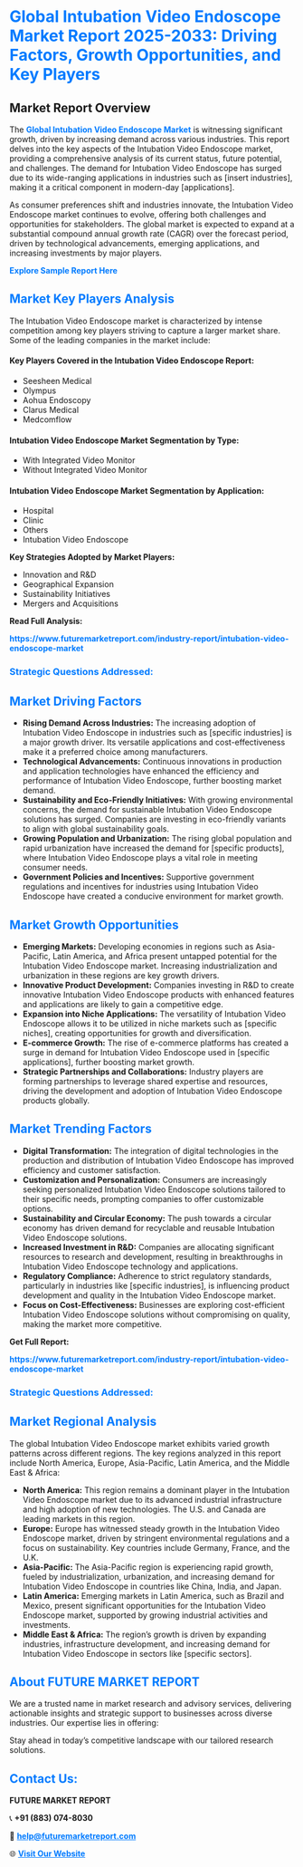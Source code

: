 <h1 style="color: #007BFF;">Global Intubation Video Endoscope Market Report 2025-2033: Driving Factors, Growth Opportunities, and Key Players</h1>

<section id="overview">
<h2>Market Report Overview</h2>
<p>The <a href="https://www.futuremarketreport.com/industry-report/intubation-video-endoscope-market" style="color: #007BFF; text-decoration: none;"><strong>Global Intubation Video Endoscope Market</strong></a> is witnessing significant growth, driven by increasing demand across various industries. This report delves into the key aspects of the Intubation Video Endoscope market, providing a comprehensive analysis of its current status, future potential, and challenges. The demand for Intubation Video Endoscope has surged due to its wide-ranging applications in industries such as [insert industries], making it a critical component in modern-day [applications].</p>
<p>As consumer preferences shift and industries innovate, the Intubation Video Endoscope market continues to evolve, offering both challenges and opportunities for stakeholders. The global market is expected to expand at a substantial compound annual growth rate (CAGR) over the forecast period, driven by technological advancements, emerging applications, and increasing investments by major players.</p>
</section>

<section id="overview">
<p><a href="https://www.futuremarketreport.com/request-sample/reportId=123970" style="color: #007BFF; text-decoration: none;"><strong>Explore Sample Report Here</strong></a></p>
</section>

<section id="key-players">
<h2 style="color: #007BFF;">Market Key Players Analysis</h2>
<p>The Intubation Video Endoscope market is characterized by intense competition among key players striving to capture a larger market share. Some of the leading companies in the market include:</p>
<h4>Key Players Covered in the Intubation Video Endoscope Report:</h4>
<ul><li>Seesheen Medical</li><li>Olympus</li><li>Aohua Endoscopy</li><li>Clarus Medical</li><li>Medcomflow</li></ul>
<h4>Intubation Video Endoscope Market Segmentation by Type:</h4>
<ul><li>With Integrated Video Monitor</li><li>Without Integrated Video Monitor</li></ul>

<h4>Intubation Video Endoscope Market Segmentation by Application:</h4>
<ul><li>Hospital</li><li>Clinic</li><li>Others</li><li>Intubation Video Endoscope</li></ul>
<p><strong>Key Strategies Adopted by Market Players:</strong></p>
<ul>
<li>Innovation and R&D</li>
<li>Geographical Expansion</li>
<li>Sustainability Initiatives</li>
<li>Mergers and Acquisitions</li>
</ul>
</section>

<section>
<p><strong>Read Full Analysis: </strong></p><a href="https://www.futuremarketreport.com/industry-report/intubation-video-endoscope-market" style="color: #007BFF; text-decoration: none;"><strong>https://www.futuremarketreport.com/industry-report/intubation-video-endoscope-market</strong></a>
<h3 style="color: #007BFF;">Strategic Questions Addressed:</h3>
</section>

<section id="driving-factors">
<h2 style="color: #007BFF;">Market Driving Factors</h2>
<ul>
<li><strong>Rising Demand Across Industries:</strong> The increasing adoption of Intubation Video Endoscope in industries such as [specific industries] is a major growth driver. Its versatile applications and cost-effectiveness make it a preferred choice among manufacturers.</li>
<li><strong>Technological Advancements:</strong> Continuous innovations in production and application technologies have enhanced the efficiency and performance of Intubation Video Endoscope, further boosting market demand.</li>
<li><strong>Sustainability and Eco-Friendly Initiatives:</strong> With growing environmental concerns, the demand for sustainable Intubation Video Endoscope solutions has surged. Companies are investing in eco-friendly variants to align with global sustainability goals.</li>
<li><strong>Growing Population and Urbanization:</strong> The rising global population and rapid urbanization have increased the demand for [specific products], where Intubation Video Endoscope plays a vital role in meeting consumer needs.</li>
<li><strong>Government Policies and Incentives:</strong> Supportive government regulations and incentives for industries using Intubation Video Endoscope have created a conducive environment for market growth.</li>
</ul>
</section>

<section id="growth-opportunities">
<h2 style="color: #007BFF;">Market Growth Opportunities</h2>
<ul>
<li><strong>Emerging Markets:</strong> Developing economies in regions such as Asia-Pacific, Latin America, and Africa present untapped potential for the Intubation Video Endoscope market. Increasing industrialization and urbanization in these regions are key growth drivers.</li>
<li><strong>Innovative Product Development:</strong> Companies investing in R&D to create innovative Intubation Video Endoscope products with enhanced features and applications are likely to gain a competitive edge.</li>
<li><strong>Expansion into Niche Applications:</strong> The versatility of Intubation Video Endoscope allows it to be utilized in niche markets such as [specific niches], creating opportunities for growth and diversification.</li>
<li><strong>E-commerce Growth:</strong> The rise of e-commerce platforms has created a surge in demand for Intubation Video Endoscope used in [specific applications], further boosting market growth.</li>
<li><strong>Strategic Partnerships and Collaborations:</strong> Industry players are forming partnerships to leverage shared expertise and resources, driving the development and adoption of Intubation Video Endoscope products globally.</li>
</ul>
</section>

<section id="trending-factors">
<h2 style="color: #007BFF;">Market Trending Factors</h2>
<ul>
<li><strong>Digital Transformation:</strong> The integration of digital technologies in the production and distribution of Intubation Video Endoscope has improved efficiency and customer satisfaction.</li>
<li><strong>Customization and Personalization:</strong> Consumers are increasingly seeking personalized Intubation Video Endoscope solutions tailored to their specific needs, prompting companies to offer customizable options.</li>
<li><strong>Sustainability and Circular Economy:</strong> The push towards a circular economy has driven demand for recyclable and reusable Intubation Video Endoscope solutions.</li>
<li><strong>Increased Investment in R&D:</strong> Companies are allocating significant resources to research and development, resulting in breakthroughs in Intubation Video Endoscope technology and applications.</li>
<li><strong>Regulatory Compliance:</strong> Adherence to strict regulatory standards, particularly in industries like [specific industries], is influencing product development and quality in the Intubation Video Endoscope market.</li>
<li><strong>Focus on Cost-Effectiveness:</strong> Businesses are exploring cost-efficient Intubation Video Endoscope solutions without compromising on quality, making the market more competitive.</li>
</ul>
</section>

<section>
<p><strong>Get Full Report: </strong></p><a href="https://www.futuremarketreport.com/industry-report/intubation-video-endoscope-market" style="color: #007BFF; text-decoration: none;"><strong>https://www.futuremarketreport.com/industry-report/intubation-video-endoscope-market</strong></a>
<h3 style="color: #007BFF;">Strategic Questions Addressed:</h3>
</section>


<section id="regional-analysis">
<h2 style="color: #007BFF;">Market Regional Analysis</h2>
<p>The global Intubation Video Endoscope market exhibits varied growth patterns across different regions. The key regions analyzed in this report include North America, Europe, Asia-Pacific, Latin America, and the Middle East & Africa:</p>
<ul>
<li><strong>North America:</strong> This region remains a dominant player in the Intubation Video Endoscope market due to its advanced industrial infrastructure and high adoption of new technologies. The U.S. and Canada are leading markets in this region.</li>
<li><strong>Europe:</strong> Europe has witnessed steady growth in the Intubation Video Endoscope market, driven by stringent environmental regulations and a focus on sustainability. Key countries include Germany, France, and the U.K.</li>
<li><strong>Asia-Pacific:</strong> The Asia-Pacific region is experiencing rapid growth, fueled by industrialization, urbanization, and increasing demand for Intubation Video Endoscope in countries like China, India, and Japan.</li>
<li><strong>Latin America:</strong> Emerging markets in Latin America, such as Brazil and Mexico, present significant opportunities for the Intubation Video Endoscope market, supported by growing industrial activities and investments.</li>
<li><strong>Middle East & Africa:</strong> The region’s growth is driven by expanding industries, infrastructure development, and increasing demand for Intubation Video Endoscope in sectors like [specific sectors].</li>
</ul>
</section>

<footer>
<h2 style="color: #007BFF;">About FUTURE MARKET REPORT</h2>
<p>We are a trusted name in market research and advisory services, delivering actionable insights and strategic support to businesses across diverse industries. Our expertise lies in offering:</p>

<p>Stay ahead in today’s competitive landscape with our tailored research solutions.</p>

<h2 style="color: #007BFF;">Contact Us:</h2>
<p><strong>FUTURE MARKET REPORT</strong></p>
<p>📞 <strong>+91 (883) 074-8030</strong></p>
<p>📧 <strong><a href="mailto:help@futuremarketreport.com" style="color: #007BFF;">help@futuremarketreport.com</a></strong></p>
<p>🌐 <strong><a href="https://www.futuremarketreport.com/" style="color: #007BFF;">Visit Our Website</a></strong></p>
</footer>